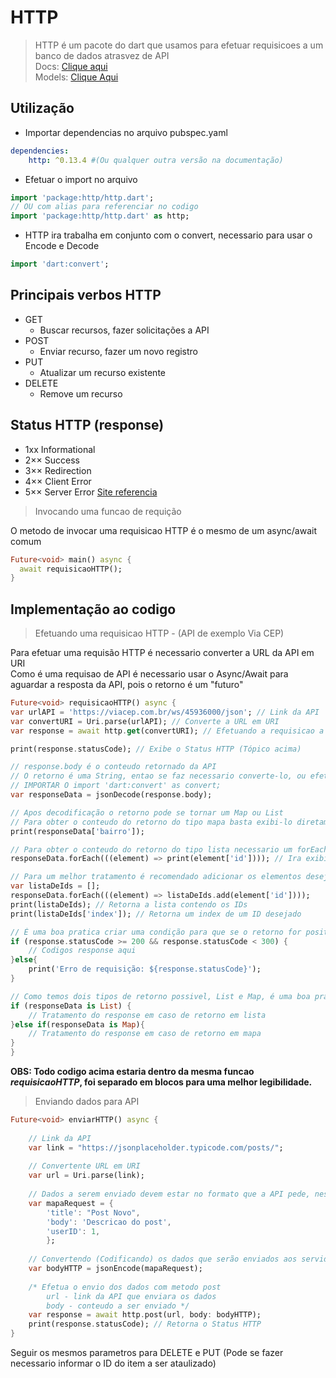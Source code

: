 # HTTP
>HTTP é um pacote do dart que usamos para efetuar requisicoes a um banco de dados atrasvez de API<br>
Docs: [Clique aqui](https://pub.dev/packages/http)<br>
Models: [Clique Aqui](/Dependencias/Rest-RestFull/Models/HTTP_Models.md)
## Utilização
- Importar dependencias no arquivo pubspec.yaml
```yaml
dependencies:
    http: ^0.13.4 #(Ou qualquer outra versão na documentação)
```
- Efetuar o import no arquivo
```dart
import 'package:http/http.dart';
// OU com alias para referenciar no codigo
import 'package:http/http.dart' as http;
```
- HTTP ira trabalha em conjunto com o convert, necessario para usar o Encode e Decode
```dart
import 'dart:convert';
```
## Principais verbos HTTP
- GET
    - Buscar recursos, fazer solicitações a API
- POST
    - Enviar recurso, fazer um novo registro
- PUT
    - Atualizar um recurso existente
- DELETE
    - Remove um recurso
## Status HTTP (response)
- 1xx Informational
- 2×× Success
- 3×× Redirection
- 4×× Client Error
- 5×× Server Error
[Site referencia](https://www.httpstatuses.com)

>Invocando uma funcao de requição

O metodo de invocar uma requisicao HTTP é o mesmo de um async/await comum
```dart
Future<void> main() async {
  await requisicaoHTTP();
}
```
## Implementação ao codigo
>Efetuando uma requisicao HTTP - (API de exemplo Via CEP)<br>

Para efetuar uma requisão HTTP é necessario converter a URL da API em URI<br>
Como é uma requisao de API é necessario usar o Async/Await para aguardar a resposta da API, pois o retorno é um "futuro"
```dart
Future<void> requisicaoHTTP() async {
var urlAPI = 'https://viacep.com.br/ws/45936000/json'; // Link da API
var convertURI = Uri.parse(urlAPI); // Converte a URL em URI
var response = await http.get(convertURI); // Efetuando a requisicao a API
```
```dart
print(response.statusCode); // Exibe o Status HTTP (Tópico acima)
```
```dart
// response.body é o conteudo retornado da API
// O retorno é uma String, entao se faz necessario converte-lo, ou efetuar o Decode (descodificar)
// IMPORTAR O import 'dart:convert' as convert;
var responseData = jsonDecode(response.body);
```
```dart
// Apos decodificação o retorno pode se tornar um Map ou List
// Para obter o conteudo do retorno do tipo mapa basta exibi-lo diretamente
print(responseData['bairro']);

// Para obter o conteudo do retorno do tipo lista necessario um forEach ou For in
responseData.forEach(((element) => print(element['id']))); // Ira exibir todos os IDs existentes da API

// Para um melhor tratamento é recomendado adicionar os elementos desejados em uma nova lista
var listaDeIds = [];
responseData.forEach(((element) => listaDeIds.add(element['id'])));
print(listaDeIds); // Retorna a lista contendo os IDs
print(listaDeIds['index']); // Retorna um index de um ID desejado
```
```dart
// É uma boa pratica criar uma condição para que se o retorno for positivo (Status HTTP), code 2xx, seguir com codigo, se nao informar ao usuario o ocorrido
if (response.statusCode >= 200 && response.statusCode < 300) {
    // Codigos response aqui
}else{
    print('Erro de requisição: ${response.statusCode}');
}
```
```dart
// Como temos dois tipos de retorno possivel, List e Map, é uma boa pratica criar uma condição para tratar cada tipo de retorno
if (responseData is List) {
    // Tratamento do response em caso de retorno em lista
}else if(responseData is Map){
    // Tratamento do response em caso de retorno em mapa
}
}
```
<b>OBS: Todo codigo acima estaria dentro da mesma funcao <i>requisicaoHTTP</i>, foi separado em blocos para uma melhor legibilidade.</b>
> Enviando dados para API

```dart
Future<void> enviarHTTP() async {
    
    // Link da API
    var link = "https://jsonplaceholder.typicode.com/posts/";
    
    // Convertente URL em URI
    var url = Uri.parse(link);
    
    // Dados a serem enviado devem estar no formato que a API pede, neste caso um mapa do tipo <String><String>
    var mapaRequest = {
        'title': "Post Novo",
        'body': 'Descricao do post',
        'userID': 1,
        };
    
    // Convertendo (Codificando) os dados que serão enviados aos servidor
    var bodyHTTP = jsonEncode(mapaRequest);
    
    /* Efetua o envio dos dados com metodo post
        url - link da API que enviara os dados
        body - conteudo a ser enviado */  
    var response = await http.post(url, body: bodyHTTP);
    print(response.statusCode); // Retorna o Status HTTP
}
```
Seguir os mesmos parametros para DELETE e PUT (Pode se fazer necessario informar o ID do item a ser ataulizado)